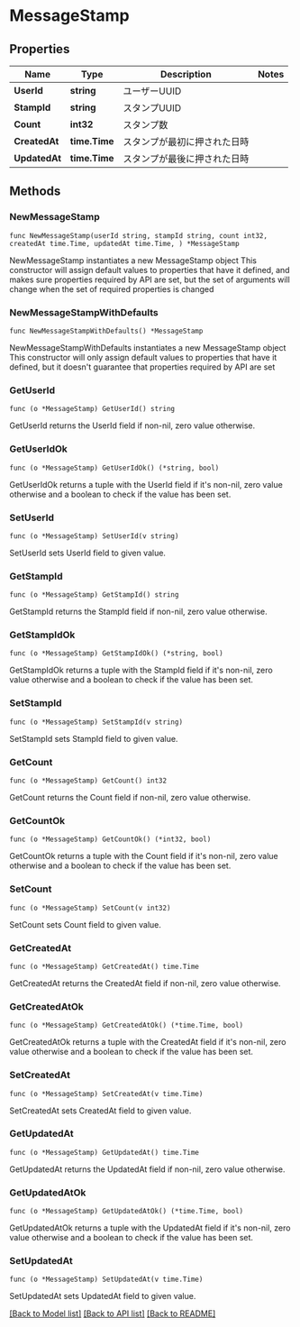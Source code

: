 # MessageStamp

## Properties

Name | Type | Description | Notes
------------ | ------------- | ------------- | -------------
**UserId** | **string** | ユーザーUUID | 
**StampId** | **string** | スタンプUUID | 
**Count** | **int32** | スタンプ数 | 
**CreatedAt** | **time.Time** | スタンプが最初に押された日時 | 
**UpdatedAt** | **time.Time** | スタンプが最後に押された日時 | 

## Methods

### NewMessageStamp

`func NewMessageStamp(userId string, stampId string, count int32, createdAt time.Time, updatedAt time.Time, ) *MessageStamp`

NewMessageStamp instantiates a new MessageStamp object
This constructor will assign default values to properties that have it defined,
and makes sure properties required by API are set, but the set of arguments
will change when the set of required properties is changed

### NewMessageStampWithDefaults

`func NewMessageStampWithDefaults() *MessageStamp`

NewMessageStampWithDefaults instantiates a new MessageStamp object
This constructor will only assign default values to properties that have it defined,
but it doesn't guarantee that properties required by API are set

### GetUserId

`func (o *MessageStamp) GetUserId() string`

GetUserId returns the UserId field if non-nil, zero value otherwise.

### GetUserIdOk

`func (o *MessageStamp) GetUserIdOk() (*string, bool)`

GetUserIdOk returns a tuple with the UserId field if it's non-nil, zero value otherwise
and a boolean to check if the value has been set.

### SetUserId

`func (o *MessageStamp) SetUserId(v string)`

SetUserId sets UserId field to given value.


### GetStampId

`func (o *MessageStamp) GetStampId() string`

GetStampId returns the StampId field if non-nil, zero value otherwise.

### GetStampIdOk

`func (o *MessageStamp) GetStampIdOk() (*string, bool)`

GetStampIdOk returns a tuple with the StampId field if it's non-nil, zero value otherwise
and a boolean to check if the value has been set.

### SetStampId

`func (o *MessageStamp) SetStampId(v string)`

SetStampId sets StampId field to given value.


### GetCount

`func (o *MessageStamp) GetCount() int32`

GetCount returns the Count field if non-nil, zero value otherwise.

### GetCountOk

`func (o *MessageStamp) GetCountOk() (*int32, bool)`

GetCountOk returns a tuple with the Count field if it's non-nil, zero value otherwise
and a boolean to check if the value has been set.

### SetCount

`func (o *MessageStamp) SetCount(v int32)`

SetCount sets Count field to given value.


### GetCreatedAt

`func (o *MessageStamp) GetCreatedAt() time.Time`

GetCreatedAt returns the CreatedAt field if non-nil, zero value otherwise.

### GetCreatedAtOk

`func (o *MessageStamp) GetCreatedAtOk() (*time.Time, bool)`

GetCreatedAtOk returns a tuple with the CreatedAt field if it's non-nil, zero value otherwise
and a boolean to check if the value has been set.

### SetCreatedAt

`func (o *MessageStamp) SetCreatedAt(v time.Time)`

SetCreatedAt sets CreatedAt field to given value.


### GetUpdatedAt

`func (o *MessageStamp) GetUpdatedAt() time.Time`

GetUpdatedAt returns the UpdatedAt field if non-nil, zero value otherwise.

### GetUpdatedAtOk

`func (o *MessageStamp) GetUpdatedAtOk() (*time.Time, bool)`

GetUpdatedAtOk returns a tuple with the UpdatedAt field if it's non-nil, zero value otherwise
and a boolean to check if the value has been set.

### SetUpdatedAt

`func (o *MessageStamp) SetUpdatedAt(v time.Time)`

SetUpdatedAt sets UpdatedAt field to given value.



[[Back to Model list]](../README.md#documentation-for-models) [[Back to API list]](../README.md#documentation-for-api-endpoints) [[Back to README]](../README.md)


